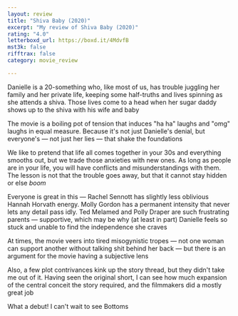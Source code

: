 ```yaml
---
layout: review
title: "Shiva Baby (2020)"
excerpt: "My review of Shiva Baby (2020)"
rating: "4.0"
letterboxd_url: https://boxd.it/4MdvfB
mst3k: false
rifftrax: false
category: movie_review

---
```


Danielle is a 20-something who, like most of us, has trouble juggling her family and her private life, keeping some half-truths and lives spinning as she attends a shiva. Those lives come to a head when her sugar daddy shows up to the shiva with his wife and baby

The movie is a boiling pot of tension that induces "ha ha" laughs and "omg" laughs in equal measure.  Because it's not just Danielle's denial, but everyone's — not just her lies — that shake the foundations

We like to pretend that life all comes together in your 30s and everything smooths out, but we trade those anxieties with new ones. As long as people are in your life, you will have conflicts and misunderstandings with them. The lesson is not that the trouble goes away, but that it cannot stay hidden or else *boom*

Everyone is great in this — Rachel Sennott has slightly less oblivious Hannah Horvath energy. Molly Gordon has a permanent intensity that never lets any detail pass idly. Ted Melamed and Polly Draper are such frustrating parents — supportive, which may be why (at least in part) Danielle feels so stuck and unable to find the independence she craves

At times, the movie veers into tired misogynistic tropes — not one woman can support another without talking shit behind her back — but there is an argument for the movie having a subjective lens

Also, a few plot contrivances kink up the story thread, but they didn't take me out of it. Having seen the original short, I can see how much expansion of the central conceit the story required, and the filmmakers did a mostly great job

What a debut! I can't wait to see Bottoms